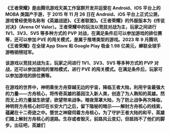 **《王者荣耀》是由腾讯游戏天美工作室群开发并运营在 Android、IOS 平台上的 MOBA 类国产手游，于 2015 年 11 月 26 日在 Android、iOS 平台上正式公测，游戏曾经使用名称有《英雄战迹》、《王者联盟》。《王者荣耀》的外服版本为《传说对决》（Arena Of Valor）。王者荣耀中的玩法以竞技对战为主，玩家之间进行 1V1、3V3、5V5 等多种方式的 PVP 对战，在满足条件后可以参加游戏的排位赛等，还可以参加 PVE 的闯关模式，是属于推塔类型的游戏。2023 年 9 月腾讯《王者荣耀》在全球 App Store 和 Google Play 吸金 1.98 亿美元，蝉联全球手游畅销榜冠军。**

**该游戏以竞技对战为主，玩家之间进行 1V1、3V3、5V5 等多种方式的 PVP 对战，还可以参加游戏的冒险模式，进行 PVE 的闯关模式。在满足条件后，玩家可以参加游戏的排位赛等。\
\
在游戏的世界中，神明乘坐方舟穿越无边的宇宙，降临王者大陆，利用宇宙最强大的力量——方舟核心，将传奇英雄的基因注入新人类，创造了为人熟知的英雄。然而无上的力量滋生欲望，欲望带来战争。暗夜笼罩大陆，为了防止战争再次降临，神明将方舟核心封印在长安大门之后，留下隐秘的暗示——解封方舟核心的线索，蕴藏在十二奇迹之中。堕世之神窥伺着方舟核心，为了守护王者大陆的和平，英雄们踏上解封方舟核心的道路。生存或者毁灭，前路风云变幻，但抵挡不了他们的脚步。出征吧，英雄们**


